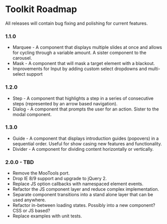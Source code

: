 # Toolkit Roadmap #

All releases will contain bug fixing and polishing for current features.

### 1.1.0 ###
* Marquee - A component that displays multiple slides at once and allows for cycling through a variable amount. A sister component to the carousel.
* Mask - A component that will mask a target element with a blackout.
* Improvements for Input by adding custom select dropdowns and multi-select support

### 1.2.0 ###
* Step - A component that highlights a step in a series of consecutive steps (represented by an arrow based navigation).
* Dialog - A component that prompts the user for an action. Sister to the modal component.

### 1.3.0 ###
* Guide - A component that displays introduction guides (popovers) in a sequential order. Useful for show casing new features and functionality.
* Divider - A component for dividing content horizontally or vertically.

### 2.0.0 - TBD ###
* Remove the MooTools port.
* Drop IE 8/9 support and upgrade to jQuery 2.
* Replace JS option callbacks with namespaced element events.
* Refactor the JS component layer and reduce complex implementation.
* Separate component transitions into a stand alone layer that can be used anywhere.
* Refactor in-between loading states. Possibly into a new component? CSS or JS based?
* Replace examples with unit tests.